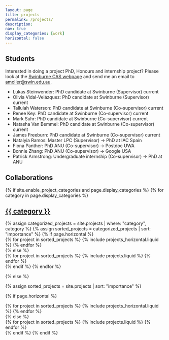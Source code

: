 ```yaml
---
layout: page
title: projects
permalink: /projects/
description:
nav: true
display_categories: [work]
horizontal: false
---
```


## Students

Interested in doing a project PhD, Honours and internship project? Please look at the [Swinburne CAS webpage](https://astronomy.swin.edu.au/study/phdprojects.html) and send me an email to <a href="mailto:amoller@swin.edu.au">amoller@swin.edu.au</a>.

- Lukas Steinwender: PhD candidate at Swinburne (Supervisor) current
- Olivia Vidal-Velázquez: PhD candidate at Swinburne (Supervisor) current
- Tallulah Waterson: PhD candidate at Swinburne (Co-supervisor) current
- Renee Key: PhD candidate at Swinburne (Co-supervisor) current
- Mark Suhr: PhD candidate at Swinburne (Co-supervisor) current
- Natasha Van Bemmel: PhD candidate at Swinburne (Co-supervisor) current
- James Freeburn: PhD candidate at Swinburne (Co-supervisor) current
- Natalyia Ramos: Master LPC (Supervisor) -> PhD at IAC Spain
- Fiona Panther: PhD ANU (Co-supervisor) -> Postdoc UWA
- Bonnie Zhang: PhD ANU (Co-supervisor) -> Google USA
- Patrick Armstrong: Undergraduate internship (Co-supervisor) -> PhD at ANU

## Collaborations

<div class="projects">
{% if site.enable_project_categories and page.display_categories %}
  <!-- Display categorized projects -->
  {% for category in page.display_categories %}
  <a id="{{ category }}" href=".#{{ category }}">
    <h2 class="category">{{ category }}</h2>
  </a>
  {% assign categorized_projects = site.projects | where: "category", category %}
  {% assign sorted_projects = categorized_projects | sort: "importance" %}
  <!-- Generate cards for each project -->
  {% if page.horizontal %}
  <div class="container">
    <div class="row row-cols-1 row-cols-md-2">
    {% for project in sorted_projects %}
      {% include projects_horizontal.liquid %}
    {% endfor %}
    </div>
  </div>
  {% else %}
  <div class="row row-cols-1 row-cols-md-3">
    {% for project in sorted_projects %}
      {% include projects.liquid %}
    {% endfor %}
  </div>
  {% endif %}
  {% endfor %}

{% else %}

<!-- Display projects without categories -->

{% assign sorted_projects = site.projects | sort: "importance" %}

  <!-- Generate cards for each project -->

{% if page.horizontal %}

  <div class="container">
    <div class="row row-cols-1 row-cols-md-2">
    {% for project in sorted_projects %}
      {% include projects_horizontal.liquid %}
    {% endfor %}
    </div>
  </div>
  {% else %}
  <div class="row row-cols-1 row-cols-md-3">
    {% for project in sorted_projects %}
      {% include projects.liquid %}
    {% endfor %}
  </div>
  {% endif %}
{% endif %}
</div>
